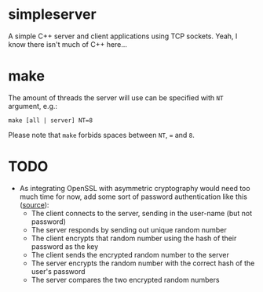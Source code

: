 # simpleserver

A simple C++ server and client applications using TCP sockets. Yeah, I know there isn't much of C++ here...

# make

The amount of threads the server will use can be specified with `NT` argument, e.g.:

```
make [all | server] NT=8
```

Please note that `make` forbids spaces between `NT`, `=` and `8`.

# TODO

+ As integrating OpenSSL with asymmetric cryptography would need too much time for now, add some sort of password authentication like this ([source](http://stackoverflow.com/questions/11580944/client-to-server-authentication-in-c-using-sockets "Stack Overflow discussion")):
  - The client connects to the server, sending in the user-name (but not password)
  - The server responds by sending out unique random number
  - The client encrypts that random number using the hash of their password as the key
  - The client sends the encrypted random number to the server
  - The server encrypts the random number with the correct hash of the user's password
  - The server compares the two encrypted random numbers
